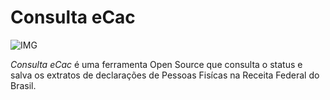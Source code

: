 # Consulta eCac

![IMG](https://i.imgur.com/GamoIG9.png)

*Consulta eCac* é uma ferramenta Open Source que consulta o status e salva os extratos de declarações de Pessoas Fisícas na Receita Federal do Brasil.
